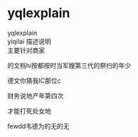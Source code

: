 # yqlexplain

yqlexplain  
yiqilai 描述说明  
主要针对商家

的文档hi按都按时当军嫂第三代的祭扫的年少

德文你猜我IC那位c

财务说地产年第四次

才能打死处女地

fewdd韦德为的无的无

